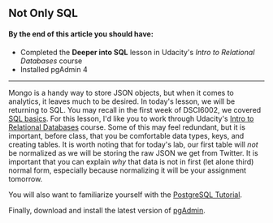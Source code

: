 Not Only SQL
----

#### By the end of this article you should have:

- Completed the **Deeper into SQL** lesson in Udacity's *Intro to Relational Databases* course
- Installed pgAdmin 4

---

Mongo is a handy way to store JSON objects, but when it comes to analytics, it leaves much to be desired. In today's lesson, we will be returning to SQL. You may recall in the first week of DSCI6002, we covered [SQL basics](https://www.khanacademy.org/computing/computer-programming/sql#sql-basics). For this lesson, I'd like you to work through Udacity's [Intro to Relational Databases](https://classroom.udacity.com/courses/ud197) course. Some of this may feel redundant, but it is important, before class, that you be comfortable data types, keys, and creating tables. It is worth noting that for today's lab, our first table will _not_ be normalized as we will be storing the raw JSON we get from Twitter. It is important that you can explain _why_ that data is not in first (let alone third) normal form, especially because normalizing it will be your assignment tomorrow.

You will also want to familiarize yourself with the [PostgreSQL Tutorial](http://www.postgresqltutorial.com/).

Finally, download and install the latest version of [pgAdmin](https://www.pgadmin.org/download/macos4.php).
